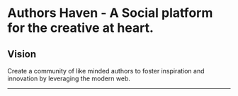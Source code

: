Authors Haven - A Social platform for the creative at heart.
=======

## Vision
Create a community of like minded authors to foster inspiration and innovation
by leveraging the modern web.

---

